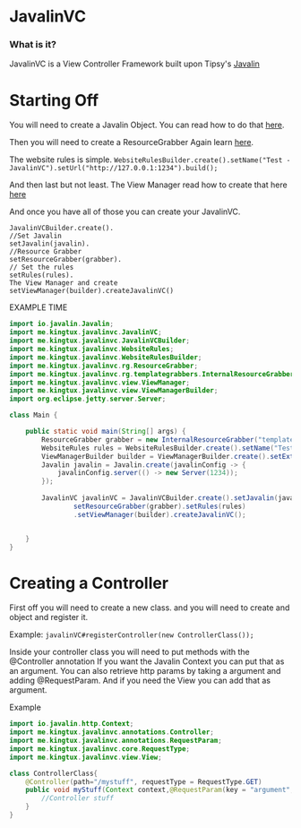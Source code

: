 # JavalinVC

### What is it?
JavalinVC is a View Controller Framework built upon Tipsy's [Javalin](https://github.com/tipsy/javalin/)






















# Starting Off
You will need to create a Javalin Object. You can read how to do that [here](https://javalin.io/documentation#getting-started). 

Then you will need to create a ResourceGrabber Again learn [here](https://kingtux.dev/JavalinVC/resourcegrabbers.html). 

The website rules is simple. `WebsiteRulesBuilder.create().setName("Test - JavalinVC").setUrl("http://127.0.0.1:1234").build();`

And then last but not least. The View Manager read how to create that here [here](https://kingtux.dev/JavalinVC/viewmanagers.html)

And once you have all of those you can create your JavalinVC.

```
JavalinVCBuilder.create().
//Set Javalin
setJavalin(javalin).
//Resource Grabber
setResourceGrabber(grabber).
// Set the rules
setRules(rules).
The View Manager and create
setViewManager(builder).createJavalinVC()
```

EXAMPLE TIME
```java
import io.javalin.Javalin;
import me.kingtux.javalinvc.JavalinVC;
import me.kingtux.javalinvc.JavalinVCBuilder;
import me.kingtux.javalinvc.WebsiteRules;
import me.kingtux.javalinvc.WebsiteRulesBuilder;
import me.kingtux.javalinvc.rg.ResourceGrabber;
import me.kingtux.javalinvc.rg.templategrabbers.InternalResourceGrabber;
import me.kingtux.javalinvc.view.ViewManager;
import me.kingtux.javalinvc.view.ViewManagerBuilder;
import org.eclipse.jetty.server.Server;

class Main {

    public static void main(String[] args) {
        ResourceGrabber grabber = new InternalResourceGrabber("templates");
        WebsiteRules rules = WebsiteRulesBuilder.create().setName("Test - JavalinVC").setUrl("http://127.0.0.1:1234").build();
        ViewManagerBuilder builder = ViewManagerBuilder.create().setExtension(".html").setViewManager("me.kingtux.javalinvc.jtwig.JtwigViewManager");
        Javalin javalin = Javalin.create(javalinConfig -> {
            javalinConfig.server(() -> new Server(1234));
        });
        
        JavalinVC javalinVC = JavalinVCBuilder.create().setJavalin(javalin).
                setResourceGrabber(grabber).setRules(rules)
                .setViewManager(builder).createJavalinVC();


    }
}
``` 

# Creating a Controller
First off you will need to create a new class. 
and you will need to create and object and register it. 

Example: `javalinVC#registerController(new ControllerClass());`

Inside your controller class you will need to put methods with the @Controller annotation
If you want the Javalin Context you can put that as an argument. 
You can also retrieve http params by taking a argument and adding @RequestParam. 
And if you need the View you can add that as argument.

Example
```java
import io.javalin.http.Context;
import me.kingtux.javalinvc.annotations.Controller;
import me.kingtux.javalinvc.annotations.RequestParam;
import me.kingtux.javalinvc.core.RequestType;
import me.kingtux.javalinvc.view.View;

class ControllerClass{
    @Controller(path="/mystuff", requestType = RequestType.GET)
    public void myStuff(Context context,@RequestParam(key = "argument",defaultValue = "hey") String argument, View view){
        //Controller stuff
    }
}
```

